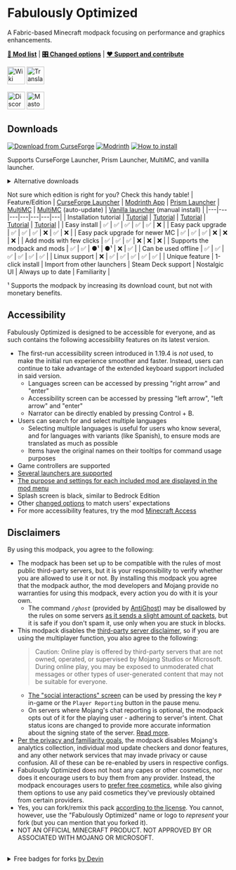 # Fabulously Optimized

A Fabric-based Minecraft modpack focusing on performance and graphics enhancements.

[**📜 Mod list**](INCLUDED-MODS.md) | [**🎛️ Changed options**](https://fabulously-optimized.gitbook.io/modpack/readme/changed-options) | [**❤️ Support and contribute**](https://github.com/Fabulously-Optimized/fabulously-optimized/blob/main/CONTRIBUTING.md)

<a href="https://fabulously-optimized.gitbook.io/modpack/"><img alt="Wiki" height="40" src="https://cdn.jsdelivr.net/npm/@intergrav/devins-badges@3/assets/compact/documentation/gitbook_vector.svg"></a> 
<a href="https://fabulously-optimized.gitbook.io/modpack/readme/language-support"><img alt="Translate" height="40" src="https://cdn.jsdelivr.net/npm/@intergrav/devins-badges@3/assets/compact/translate/generic-plural_vector.svg"></a>

<a href="https://fabulously-optimized.github.io/discord"><img alt="Discord" height="40" src="https://cdn.jsdelivr.net/npm/@intergrav/devins-badges@3/assets/compact/social/discord-plural_vector.svg"></a> 
<a href="https://floss.social/@fabulouslyoptimized"><img alt="Mastodon" height="40" src="https://cdn.jsdelivr.net/npm/@intergrav/devins-badges@3/assets/compact/social/mastodon-plural_vector.svg"></a>

## Downloads

[![Download from CurseForge](https://cf.way2muchnoise.eu/full_fabulously-optimized_downloads%20on%20CurseForge.svg?badge_style=for_the_badge)](https://www.curseforge.com/minecraft/modpacks/fabulously-optimized/files) [![Modrinth](https://img.shields.io/modrinth/dt/fabulously-optimized?logo=modrinth&color=darkgreen&label=Download%20from%20Modrinth&style=for-the-badge)](https://modrinth.com/modpack/fabulously-optimized) [![How to install](https://i.ibb.co/FbKTDYs/github.png)](https://fabulously-optimized.gitbook.io/modpack/readme/install-instructions)

Supports CurseForge Launcher, Prism Launcher, MultiMC, and vanilla launcher.

<details>
  <summary>Alternative downloads</summary>

_These downloads do not yet support the modpack or the mods :(_
* [MultiMC (auto-update)](https://fabulously-optimized.gitbook.io/modpack/readme/multimc-auto-update): [1.16.5](https://github.com/Fabulously-Optimized/fabulously-optimized/releases/download/v3.2.3/Fabulously.Optimized.MC.1.16.5.auto-update.zip) | [1.17.1](https://github.com/Fabulously-Optimized/fabulously-optimized/releases/download/v3.2.3/Fabulously.Optimized.MC.1.17.1.auto-update.zip) | [1.18.2](https://github.com/Fabulously-Optimized/fabulously-optimized/releases/download/v3.12.2/Fabulously.Optimized.MC.1.18.2.auto-update.zip) | [1.19.4](https://github.com/Fabulously-Optimized/fabulously-optimized/releases/download/v4.10.0/Fabulously.Optimized.MC.1.19.4.auto-update.zip) | [1.20.1](https://github.com/Fabulously-Optimized/fabulously-optimized/releases/download/v5.1.0-alpha.1/Fabulously.Optimized.MC.1.20.1.auto-update.zip)
* ~~Vanilla installer~~ [(planned)](https://github.com/Madis0/fabulously-optimized/issues/110)
* [GitHub releases](https://github.com/Fabulously-Optimized/fabulously-optimized/releases)
* Chat Reporting Helper resource pack: [CurseForge](https://www.curseforge.com/minecraft/texture-packs/chat-reporting-helper) | 
[Modrinth](https://modrinth.com/resourcepack/chat-reporting-helper) |
[Planet Minecraft](https://www.planetminecraft.com/texture-pack/chat-reporting-helper) (bundled in FO)
* Fast Better Grass resource pack: [CurseForge](https://www.curseforge.com/minecraft/texture-packs/fast-better-grass) | [Modrinth](https://modrinth.com/resourcepack/fast-better-grass) | [Planet Minecraft](https://www.planetminecraft.com/texture-pack/fast-better-grass) (bundled in FO)
</details>

Not sure which edition is right for you? Check this handy table!
| Feature/Edition | [CurseForge Launcher](https://download.curseforge.com) | [Modrinth App](https://modrinth.com/app) | [Prism Launcher](https://prismlauncher.org/) | [MultiMC](https://multimc.org) | [MultiMC](https://multimc.org) (auto-update) | [Vanilla launcher](https://www.minecraft.net/en-us/download) (manual install) |
|---|---|---|---|---|---|---|
| Installation tutorial | [Tutorial](https://fabulously-optimized.gitbook.io/modpack/readme/install-instructions#curseforge-launcher) | [Tutorial](https://fabulously-optimized.gitbook.io/modpack/readme/install-instructions#prism-launcher) | [Tutorial](https://fabulously-optimized.gitbook.io/modpack/readme/install-instructions#multimc) | [Tutorial](https://fabulously-optimized.gitbook.io/modpack/readme/install-instructions#multimc-auto-update) | [Tutorial](https://fabulously-optimized.gitbook.io/modpack/readme/install-instructions#minecraft-launcher-vanilla) |
| Easy install | ✅ | ✅ | ✅ | ✅ | ✅ | ❌ |
| Easy pack upgrade | ✅ | ✅ | ✅ | ❌ | ✅ | ❌ |
| Easy pack upgrade for newer MC | ✅ | ✅ | ✅ | ❌ | ❌ | ❌ |
| Add mods with few clicks | ✅ | ✅ | ✅ | ❌ | ❌ | ❌ |
| Supports the modpack and mods | ✅ | ✅ | ●¹ | ●¹ | ❌ | ✅ |
| Can be used offline | ✅ | ✅ | ✅ | ✅ | ✅ | ✅ |
| Linux support | ❌ | ✅ | ✅ | ✅ | ✅ | ✅ |
| Unique feature | 1-click install | Import from other launchers | Steam Deck support | Nostalgic UI | Always up to date | Familiarity |

¹ Supports the modpack by increasing its download count, but not with monetary benefits.

## Accessibility

Fabulously Optimized is designed to be accessible for everyone, and as such contains the following accessibility features on its latest version.

* The first-run accessibility screen introduced in 1.19.4 is _not_ used, to make the initial run experience smoother and faster. Instead, users can continue to take advantage of the extended keyboard support included in said version.
  * Languages screen can be accessed by pressing "right arrow" and "enter"
  * Accessibility screen can be accessed by pressing "left arrow", "left arrow" and "enter"
  * Narrator can be directly enabled by pressing Control + B.
* Users can search for and select multiple languages
  * Selecting multiple languages is useful for users who know several, and for languages with variants (like Spanish), to ensure mods are translated as much as possible
  * Items have the original names on their tooltips for command usage purposes
* Game controllers are supported
* [Several launchers are supported](#downloads)
* [The purpose and settings for each included mod are displayed in the mod menu](https://fabulously-optimized.gitbook.io/modpack/readme/changed-options#resource-packs)
* Splash screen is black, similar to Bedrock Edition
* Other [changed options](https://fabulously-optimized.gitbook.io/modpack/readme/changed-options) to match users' expectations
* For more accessibility features, try the mod [Minecraft Access](https://modrinth.com/mod/minecraft-access/)

## Disclaimers

By using this modpack, you agree to the following:

* The modpack has been set up to be compatible with the rules of most public third-party servers, but it is your responsibility to verify whether you are allowed to use it or not. By installing this modpack you agree that the modpack author, the mod developers and Mojang provide no warranties for using this modpack, every action you do with it is your own.   
    * The command *`/ghost`* (provided by [AntiGhost](https://www.curseforge.com/minecraft/mc-mods/antighost)) may be disallowed by the rules on some servers [as it sends a slight amount of packets](https://www.curseforge.com/minecraft/mc-mods/antighost?comment=103), but it is safe if you don't spam it, use only when you are stuck in blocks.
* This modpack disables the [third-party server disclaimer](https://minecraft.fandom.com/wiki/File:Multiplayer_disclaimer.png), so if you are using the multiplayer function, you also agree to the following: 
    > Caution: Online play is offered by third-party servers that are not owned, operated, or supervised by Mojang Studios or Microsoft. During online play, you may be exposed to unmoderated chat messages or other types of user-generated content that may not be suitable for everyone. 
    *  [The "social interactions" screen](https://minecraft.fandom.com/wiki/Social_Interactions_screen#Usage) can be used by pressing the key `P` in-game or the `Player Reporting` button in the pause menu.
    * On servers where Mojang's chat reporting is optional, the modpack opts out of it for the playing user - adhering to server's intent. Chat status icons are changed to provide more accurate information about the signing state of the server. [Read more](https://fabulously-optimized.gitbook.io/modpack/readme/chat-reporting-faq).
* [Per the privacy and familiarity goals](https://fabulously-optimized.gitbook.io/modpack/readme/resource-pack-issues), the modpack disables Mojang's analytics collection, individual mod update checkers and donor features, and any other network services that may invade privacy or cause confusion. All of these can be re-enabled by users in respective configs.
* Fabulously Optimized does not host any capes or other cosmetics, nor does it encourage users to buy them from any provider. Instead, the modpack encourages users to [prefer free cosmetics](https://fabulously-optimized.gitbook.io/modpack/readme/free-cape), while also giving them options to use any paid cosmetics they've previously obtained from certain providers.  
* Yes, you can fork/remix this pack [according to the license](https://github.com/Fabulously-Optimized/fabulously-optimized/blob/main/LICENSE.md). You cannot, however, use the "Fabulously Optimized" name or logo to _represent_ your fork (but you can mention that you forked it).
* NOT AN OFFICIAL MINECRAFT PRODUCT. NOT APPROVED BY OR ASSOCIATED WITH MOJANG OR MICROSOFT.

<br>
<details>
  
  <summary>Free badges for forks <a href="https://intergrav.github.io/devins-badges-docs">by Devin</a></summary>
  
  <a href="https://github.com/Fabulously-Optimized/fabulously-optimized"><img alt="Built on Fabulously Optimized" height="56" src="https://cdn.jsdelivr.net/npm/@intergrav/devins-badges@3/assets/cozy/built-with/fabulously-optimized_vector.svg"></a>
  
  Markdown and HTML for Modrinth/GitHub below; for CurseForge just select and copy the image to get it with the link.
  ```html
  <!-- Markdown -->
  [![Built on Fabulously Optimized](https://cdn.jsdelivr.net/npm/@intergrav/devins-badges@3/assets/cozy/built-with/fabulously-optimized_64h.png)](https://github.com/Fabulously-Optimized/fabulously-optimized)

  <!-- HTML (resizeable) -->
  <img alt="Built on Fabulously Optimized" height="56" src="https://cdn.jsdelivr.net/npm/@intergrav/devins-badges@3/assets/cozy/built-with/fabulously-optimized_vector.svg">
  ```
  <a href="https://github.com/Fabulously-Optimized/fabulously-optimized"><img alt="Built on Fabulously Optimized" height="40" src="https://cdn.jsdelivr.net/npm/@intergrav/devins-badges@3/assets/compact/built-with/fabulously-optimized_vector.svg"></a>
  
  Markdown and HTML for Modrinth/GitHub below; for CurseForge just select and copy the image to get it with the link.
  ```html
  <!-- Markdown -->
  ![Built on Fabulously Optimized](https://cdn.jsdelivr.net/npm/@intergrav/devins-badges@3/assets/compact/built-with/fabulously-optimized_46h.png)
  <!-- HTML (resizeable) -->
  <img alt="Built on Fabulously Optimized" height="40" src="https://cdn.jsdelivr.net/npm/@intergrav/devins-badges@3/assets/compact/built-with/fabulously-optimized_vector.svg">
  ```
  
</details>
